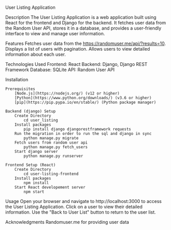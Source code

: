 User Listing Application

Description
    The User Listing Application is a web application built using React for the frontend and Django for the backend. It fetches user data from the Random User API, stores it in a database, and provides a user-friendly interface to view and manage user information.

Features
    Fetches user data from the https://randomuser.me/api/?results=10.
    Displays a list of users with pagination.
    Allows users to view detailed information about each user.

Technologies Used
    Frontend: React
    Backend: Django, Django REST Framework
    Database: SQLite 
    API: Random User API

Installation

    Prerequisites
        [Node.js](https://nodejs.org/) (v12 or higher)
        [Python](https://www.python.org/downloads/) (v3.6 or higher)
        [pip](https://pip.pypa.io/en/stable/) (Python package manager)

    Backend (django) Setup
        Create Directory
            cd user_listing
        Install packages 
            pip install django djangorestframework requests   
        Run the migration in order to run the sql and django in sync 
            python manage.py migrate
        Fetch users from random user api 
            python manage.py fetch_users
        Start django server
            python manage.py runserver
    
    Frontend Setup (React)
        Create Directory
            cd user-listing-frontend
        Install packages
            npm install
        Start React developement server
            npm start

Usage
    Open your browser and navigate to http://localhost:3000 to access the User Listing Application.
    Click on a user to view their detailed information.
    Use the "Back to User List" button to return to the user list.

Acknowledgments
    Randomuser.me for providing user data


        